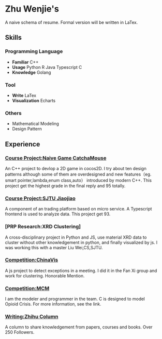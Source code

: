 # Zhu Wenjie's 
A naive schema of resume. Formal version will be written in LaTex.

## Skills
### Programming Language
- **Familiar** C++
- **Usage** Python R Java Typescript C
- **Knowledge** Golang
### Tool
- **Write** LaTex
- **Visualization** Echarts 
### Others
- Mathematical Modeling
- Design Pattern

## Experience
### [Course Project:Naive Game CatchaMouse](https://github.com/sjtuzwj/Catcha-Mouse)
An C++ project to devlop a 2D game in cocos2D. I try about ten design patterns although some of them are overdesigned and new features（eg. smart pointer,lambda,enum class,auto） introduced by modern C++. This project get the highest grade in the final reply and 95 totally.
### [Course Project:SJTU Jiaojiao](https://github.com/sjtuzwj/SJTU-JiaoJiao)
A component of an trading platform based on micro service. A Typescript frontend is used to analyze data. This project get 93. 
### [PRP Research:XRD Clustering]
A cross-disciplinary project in Python and JS, use material XRD data to cluster without other knowledgement in python, and finally visualized by js. I was working this with a master Liu Wei,CS,SJTU.
### [Competition:ChinaVis](http://www.chinavis.org/2019/challenge.html)
A js project to detect exceptions in a meeting. I did it in the Fan Xi group and work for clustering. Honorable Mention.
### [Competition:MCM](https://www.zhihu.com/question/320759894/answer/656496386)
I am the modeler and programmer in the team. C is designed to model Opioid Crisis. For more information, see the link.
### [Writing:Zhihu Column](https://zhuanlan.zhihu.com/c_1039197804748595200)
A column to share knowledgement from papers, courses and books. Over 250 Followers.
